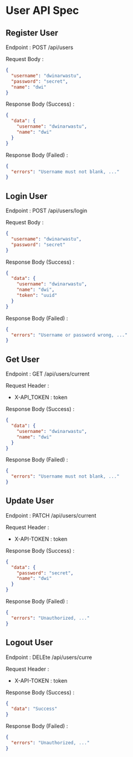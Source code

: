 # User API Spec

## Register User

Endpoint : POST /api/users

Request Body : 

```json
{
  "username": "dwinarwastu",
  "password": "secret",
  "name": "dwi"
}
```

Response Body (Success) : 

```json
{
  "data": {
    "username": "dwinarwastu",
    "name": "dwi"
  }
}
```

Response Body (Failed) :
```json
{
  "errors": "Username must not blank, ..."
}
```

## Login User

Endpoint : POST /api/users/login

Request Body :

```json
{
  "username": "dwinarwastu",
  "password": "secret"
}
```

Response Body (Success) :

```json
{
  "data": {
    "username": "dwinarwastu",
    "name": "dwi",
    "token": "uuid"
  }
}
```

Response Body (Failed) :
```json
{
  "errors": "Username or password wrong, ..."
}
```

## Get User

Endpoint : GET /api/users/current

Request Header : 
- X-API_TOKEN : token

Response Body (Success) :

```json
{
  "data": {
    "username": "dwinarwastu",
    "name": "dwi"
  }
}
```

Response Body (Failed) :
```json
{
  "errors": "Username must not blank, ..."
}
```

## Update User

Endpoint : PATCH /api/users/current

Request Header :
- X-API-TOKEN : token

Response Body (Success) :

```json
{
  "data": {
    "password": "secret",
    "name": "dwi"
  }
}
```

Response Body (Failed) :
```json
{
  "errors": "Unauthorized, ..."
}
```

## Logout User

Endpoint : DELEte /api/users/curre

Request Header :
- X-API-TOKEN : token

Response Body (Success) :

```json
{
  "data": "Success"
}
```

Response Body (Failed) :
```json
{
  "errors": "Unauthorized, ..."
}
```
